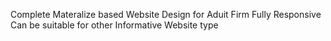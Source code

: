 Complete Materalize based Website Design for Aduit Firm
Fully Responsive
Can be suitable for other Informative Website type
